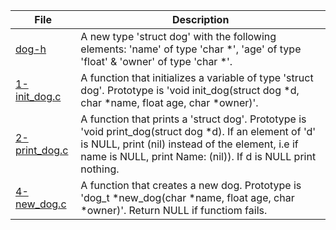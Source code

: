 |File|Description|
|-|-|
|[dog-h](dog.h)|A new type 'struct dog' with the following elements: 'name' of type 'char \*', 'age' of type 'float' & 'owner' of type 'char \*'.|
|[1-init_dog.c](1-init_dog.c)|A function that initializes a variable of type 'struct dog'. Prototype is 'void init_dog(struct dog \*d, char \*name, float age, char \*owner)'.|
|[2-print_dog.c](2-print_dog.c)|A function that prints a 'struct dog'. Prototype is 'void print_dog(struct dog \*d). If an element of 'd' is NULL, print (nil) instead of the element, i.e if name is NULL, print Name: (nil)). If d is NULL print nothing.|
|[4-new_dog.c](4-new_dog.c)|A function that creates a new dog. Prototype is 'dog_t \*new_dog(char \*name, float age, char \*owner)'. Return NULL if functiom fails.|
